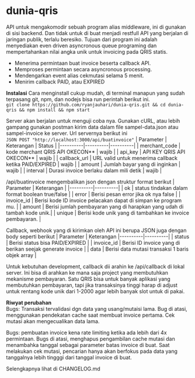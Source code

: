 # dunia-qris
API untuk mengakomodir sebuah program alias middleware, ini di gunakan di sisi backend. Dan tidak untuk di buat menjadi restfull API yang berjalan di jaringan publik, terlalu beresiko. 
Tujuan dari program ini adalah menyediakan even driven asyncronous queue programing dan mempertahankan nilai angka unik untuk invoicing pada QRIS statis. 
- Menerima permintaan buat invoice beserta callback API.
- Memproses permintaan secara asyncronous processing.
- Mendengarkan event alias cekmutasi selama 5 menit.
- Menirim callback PAID, atau EXPIRED


**Instalasi**
Cara menginstall cukup mudah, di terminal manapun yang sudah terpasang git, npm, dan nodejs bisa run perintah berikut ini.\
``git clone https://github.com/ryanjauhari/dunia-qris.git && cd dunia-qris && npm install && npm start``

Server akan berjalan untuk menguji coba nya. Gunakan cURL, atau lebih gampang gunakan postman kirim data dalam file sampel-data.json atau sampel-invoice ke server. 
Url servernya berikut ini \
``JSON POST "http://localhost:3000/api/buatinvoice"``
| Parameter | Keterangan | Status |
|----------|----------|----------|
| merchant_code | kode merchant QRIS API OKECON** | wajib |
| api_key | API KEY QRIS API OKECON** | wajib |
| callback_url | URL valid untuk menerima callback ketika PAID/EXPIRED | wajib |
| amount | Jumlah bayar yang di inginkan | wajib |
| interval | Durasi invoice berlaku dalam mili detik | wajib |



/api/buatinvoice mengembalikan json dengan struktur format berikut
| Parameter | Keterangan |
|----------|----------|
| ok | status tindakan dalam format boolean true/false |
| error | Berisi pesan error jika ok nya false |
| invoice_id | Berisi kode ID invoice pelacakan dapat di simpan ke program mu. |
| amount | Berisi jumlah pembayaran yang di harapkan yang udah di tambah kode unik.|
| unique | Berisi kode unik yang di tambahkan ke invoice pembayaran. |


Callback, webhook yang di kirimkan oleh API ini berupa JSON juga dengan body seperti berikut
| Parameter | Keterangan 
|----------|----------|
| status | Berisi status bisa PAID/EXPIRED |
| invoice_id | Berisi ID invoice yang di berikan seejak generate invoice |
| data | Berisi data mutasi transaksi 1 baris objek array |


Untuk kebutuhan development, callback dii arahin ke /api/callback di lokal server. Ini bisa di arahkan ke mana saja project yang membutuhkan
mekanisme pembayaran. Satu QRIS bisa untuk banyak aplikasi yang membutuhkan pembayaran, tapi jika transaksinya tinggi harap di adjust untuk rentang kode unik dari 1-2000 agar lebih banyak slot untuk di pakai.


**Riwyat perubahan**\
Bugs: Transaksi tervalidasi dgn data yang usang/mutaisi lama.
Bug di atasi, menggunakan pendekatan cache  saat membuat invoice pertama. Cek mutasi akan mengecualikan data lama.

Bugs: pembuatan invoice kena rate limiting ketika ada lebih dari 4x permintaan.
Bugs di atasi, menghapus pengambilan cache mutasi dan menambahka tanggal sebagai parameter batas invoice di buat. Saat melakukan cek mutasi, pencarian hanya akan berfokus pada data yang tanggalnya lebih tingggi dari tanggal invoice di buat. 

Selengkapnya lihat di CHANGELOG.md